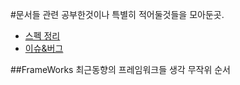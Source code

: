 #문서들
  관련 공부한것이나 특별히 적어둘것들을 모아둔곳.
  - [스펙 정리](https://github.com/sipubot/WIKI/blob/master/HTML%26CSS%26XML%26JSON/SPEC.md)
  - [이슈&버그](https://github.com/sipubot/WIKI/blob/master/HTML%26CSS%26XML%26JSON/ISSUE%26BUG.md)

##FrameWorks
최근동향의 프레임워크들 생각 무작위 순서
